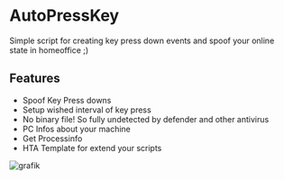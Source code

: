 # AutoPressKey
Simple script for creating key press down events and spoof your online state in homeoffice ;)

## Features

- Spoof Key Press downs
- Setup wished interval of key press
- No binary file! So fully undetected by defender and other antivirus
- PC Infos about your machine
- Get Processinfo
- HTA Template for extend your scripts

![grafik](https://github.com/suuhm/AutoPressKey/assets/11504990/03a17306-81bf-4a04-8121-3be5b30b4305)
